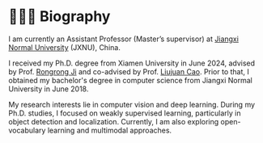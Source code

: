# 👨🏻‍💻 Biography

I am currently an Assistant Professor (Master’s supervisor) at [Jiangxi Normal University](https://www.jxnu.edu.cn/main.htm) (JXNU), China.

I received my Ph.D. degree from Xiamen University in June 2024, advised by Prof. [Rongrong Ji](https://mac.xmu.edu.cn/rrji/) and co-advised by Prof. [Liujuan Cao](https://mac.xmu.edu.cn/ljcao/). Prior to that, I obtained my bachelor's degree in computer science from Jiangxi Normal University in June 2018.

My research interests lie in computer vision and deep learning. During my Ph.D. studies, I focused on weakly supervised learning, particularly in object detection and localization. Currently, I am also exploring open-vocabulary learning and multimodal approaches.